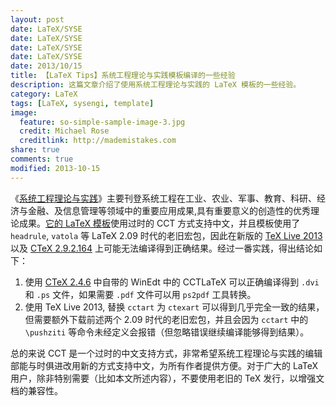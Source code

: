 ```yaml
---
layout: post
date: LaTeX/SYSE
date: LaTeX/SYSE
date: LaTeX/SYSE
date: LaTeX/SYSE
date: 2013/10/15
title: 【LaTeX Tips】系统工程理论与实践模板编译的一些经验
description: 这篇文章介绍了使用系统工程理论与实践的 LaTeX 模板的一些经验。
category: LaTeX
tags: [LaTeX, sysengi, template]
image:
  feature: so-simple-sample-image-3.jpg
  credit: Michael Rose
  creditlink: http://mademistakes.com
share: true
comments: true
modified: 2013-10-15
---
```


《[系统工程理论与实践](http://www.sysengi.com/)》主要刊登系统工程在工业、农业、军事、教育、科研、经济与金融、及信息管理等领域中的重要应用成果,具有重要意义的创造性的优秀理论成果。[它的 LaTeX 模板](http://www.sysengi.com/UserFiles/File/model2013.tex)使用过时的 CCT 方式支持中文，并且模板使用了 `headrule`, `vatola` 等 LaTeX 2.09 时代的老旧宏包，因此在新版的 [TeX Live 2013](http://www.tug.org/texlive/) 以及 [CTeX 2.9.2.164](http://www.ctex.org/CTeXDownload) 上可能无法编译得到正确结果。经过一番实践，得出结论如下：

<!--more-->

1. 使用 [CTeX 2.4.6](ftp://ftp.ctex.org/pub/tex/systems/ctex/obsolete/2.4/) 中自带的 WinEdt 中的 CCTLaTeX 可以正确编译得到 `.dvi` 和 `.ps` 文件，如果需要 `.pdf` 文件可以用 `ps2pdf` 工具转换。
1. 使用 TeX Live 2013, 替换 `cctart` 为 `ctexart` 可以得到几乎完全一致的结果，但需要额外下载前述两个 2.09 时代的老旧宏包，并且会因为 `cctart` 中的 `\pushziti` 等命令未经定义会报错（但忽略错误继续编译能够得到结果）。

总的来说 CCT 是一个过时的中文支持方式，非常希望系统工程理论与实践的编辑部能与时俱进改用新的方式支持中文，为所有作者提供方便。对于广大的 LaTeX 用户，除非特别需要（比如本文所述内容），不要使用老旧的 TeX 发行，以增强文档的兼容性。
